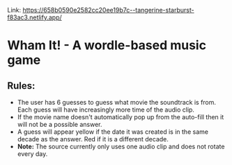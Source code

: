 Link: https://658b0590e2582cc20ee19b7c--tangerine-starburst-f83ac3.netlify.app/

# Wham It! - A wordle-based music game

## Rules:
- The user has 6 guesses to guess what movie the soundtrack is from. Each guess will have increasingly more time of the audio clip.
- If the movie name doesn't automatically pop up from the auto-fill then it will not be a possible answer.
- A guess will appear yellow if the date it was created is in the same decade as the answer. Red if it is a different decade.
- **Note:** The source currently only uses one audio clip and does not rotate every day.
